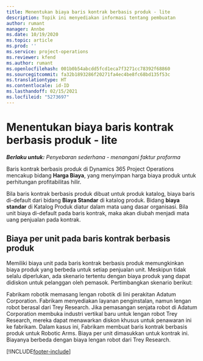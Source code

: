 ```yaml
---
title: Menentukan biaya baris kontrak berbasis produk - lite
description: Topik ini menyediakan informasi tentang pembuatan
author: rumant
manager: Annbe
ms.date: 10/19/2020
ms.topic: article
ms.prod: ''
ms.service: project-operations
ms.reviewer: kfend
ms.author: rumant
ms.openlocfilehash: 001b0b54abcdd5fcd1eca7f3271cc78392f68860
ms.sourcegitcommit: fa32b1893286f20271fa4ec4be8fc68bd135f53c
ms.translationtype: HT
ms.contentlocale: id-ID
ms.lasthandoff: 02/15/2021
ms.locfileid: "5273697"
---
```

# <a name="cost-product-based-contract-lines---lite"></a>Menentukan biaya baris kontrak berbasis produk - lite

_**Berlaku untuk:** Penyebaran sederhana - menangani faktur proforma_


Baris kontrak berbasis produk di Dynamics 365 Project Operations mencakup bidang **Harga Biaya**, yang menyimpan harga biaya produk untuk perhitungan profitabilitas hilir.

Bila baris kontrak berbasis produk dibuat untuk produk katalog, biaya baris di-default dari bidang **Biaya Standar** di katalog produk. Bidang **biaya standar** di Katalog Produk diatur dalam mata uang dasar organisasi. Bila unit biaya di-default pada baris kontrak, maka akan diubah menjadi mata uang penjualan pada kontrak.

## <a name="unit-cost-on-a-product-based-contract-line"></a>Biaya per unit pada baris kontrak berbasis produk

Memiliki biaya unit pada baris kontrak berbasis produk memungkinkan biaya produk yang berbeda untuk setiap penjualan unit. Meskipun tidak selalu diperlukan, ada skenario tertentu dengan biaya produk yang dapat didiskon untuk pelanggan oleh pemasok. Pertimbangkan skenario berikut:

Fabrikam robotik memasang lengan robotik di lini perakitan Adatum Corporation. Fabrikam menyediakan layanan penginstalan, namun lengan robot berasal dari Trey Research. Jika pemasangan senjata robot di Adatum Corporation membuka industri vertikal baru untuk lengan robot Trey Research, mereka dapat menawarkan diskon khusus untuk penawaran ini ke fabrikam. Dalam kasus ini, Fabrikam membuat baris kontrak berbasis produk untuk Robotic Arms. Biaya per unit dimasukkan untuk kontrak ini. Biayanya berbeda dengan biaya lengan robot dari Trey Research.


[!INCLUDE[footer-include](../../includes/footer-banner.md)]
